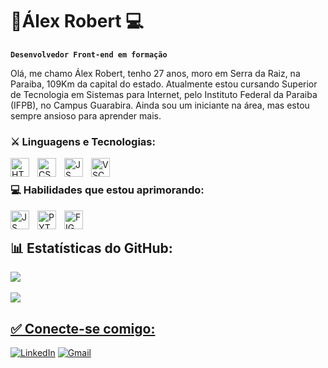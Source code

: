 # 🤖Álex Robert 💻

**`Desenvolvedor Front-end em formação`**

Olá, me chamo Álex Robert, tenho 27 anos, moro em Serra da Raiz, na Paraiba, 109Km da capital do estado. Atualmente estou cursando Superior de Tecnologia em Sistemas para Internet, pelo Instituto Federal da Paraiba (IFPB), no Campus Guarabira. Ainda sou um iniciante na área, mas estou sempre ansioso para aprender mais.

### ⚔️ Linguagens e Tecnologias:

<img 
    align="left" 
    alt="HTML"
    title="HTML"
    width="30px"
    style="padding-right: 10px;"
    src="https://cdn.jsdelivr.net/gh/devicons/devicon@latest/icons/html5/html5-original.svg" 
/>

<img 
    align="left" 
    alt="CSS"
    title="CSS"
    width="30px"
    style="padding-right: 10px;"
    src="https://cdn.jsdelivr.net/gh/devicons/devicon@latest/icons/css3/css3-original.svg" 
/>

<img 
    align="left" 
    alt="JS"
    title="JS"
    width="30px"
    style="padding-right: 10px;"
    src="https://cdn.jsdelivr.net/gh/devicons/devicon@latest/icons/javascript/javascript-plain.svg" 
/>

<img 
    align="left" 
    alt="VSCODE"
    title="VSCODE"
    width="30px"
    style="padding-right: 10px;"
    src="https://cdn.jsdelivr.net/gh/devicons/devicon@latest/icons/vscode/vscode-original.svg" 
/>
<br/>

### 💻 Habilidades que estou aprimorando:

<img 
    align="left" 
    alt="JS"
    title="JS"
    width="30px"
    style="padding-right: 10px;"
    src="https://cdn.jsdelivr.net/gh/devicons/devicon@latest/icons/javascript/javascript-plain.svg" 
/>

<img 
    align="left" 
    alt="PYTHON"
    title="PYTHON"
    width="30px"
    style="padding-right: 10px;"
    src="https://cdn.iconscout.com/icon/free/png-256/free-python-logo-icon-download-in-svg-png-gif-file-formats--technology-social-media-vol-5-pack-logos-icons-3030224.png?f=webp" 
/>

<img 
    align="left" 
    alt="FIGMA"
    title="FIGMA"
    width="30px"
    style="padding-right: 10px;"
    src="https://cdn4.iconfinder.com/data/icons/logos-brands-in-colors/3000/figma-logo-1024.png" 
/>
<br/>

## 📊 Estatísticas do GitHub:

<a href="https://github.com/robertifpb/github-readme-stats">
  <img align="center" src="https://github-readme-stats.vercel.app/api/top-langs/?username=robertifpb&layout=compact" />
</a>
<br/><br/>
<a href="https://github.com/robertifpb/github-readme-stats">
  <img align="center" src="https://github-readme-stats.vercel.app/api?username=robertifpb&show_icons=true&theme=radical" />

## ✅ Conecte-se comigo:

[![LinkedIn](https://img.shields.io/badge/LinkedIn-8ECAE6?style=for-the-badge&logo=linkedIn&logoColor=white)](https://www.linkedin.com/in/alexdevoloper/)
[![Gmail](https://img.shields.io/badge/Gmail-8ECAE6?style=for-the-badge&logo=gmail&logoColor=white)](mailto:alex.braz@academico.ifpb.edu.br)